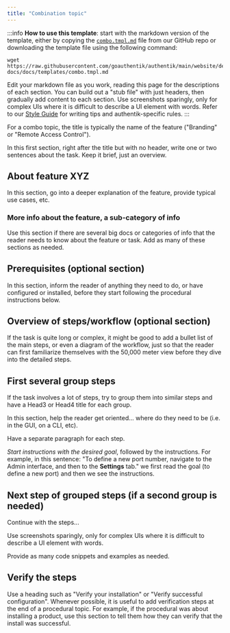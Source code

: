 ```yaml
---
title: "Combination topic"
---
```


:::info
**How to use this template**: start with the markdown version of the template, either by copying the [`combo.tmpl.md`](https://github.com/goauthentik/authentik/tree/main/website/developer-docs/docs/templates) file from our GitHub repo or downloading the template file using the following command:

```
wget https://raw.githubusercontent.com/goauthentik/authentik/main/website/developer-docs/docs/templates/combo.tmpl.md
```

Edit your markdown file as you work, reading this page for the descriptions of each section. You can build out a "stub file" with just headers, then gradually add content to each section. Use screenshots sparingly, only for complex UIs where it is difficult to describe a UI element with words. Refer to our [Style Guide](../style-guide.mdx) for writing tips and authentik-specific rules.
:::

For a combo topic, the title is typically the name of the feature ("Branding" or "Remote Access Control").

In this first section, right after the title but with no header, write one or two sentences about the task. Keep it brief, just an overview.

## About feature XYZ

In this section, go into a deeper explanation of the feature, provide typical use cases, etc.

### More info about the feature, a sub-category of info

Use this section if there are several big docs or categories of info that the reader needs to know about the feature or task. Add as many of these sections as needed.

## Prerequisites (optional section)

In this section, inform the reader of anything they need to do, or have configured or installed, before they start following the procedural instructions below.

## Overview of steps/workflow (optional section)

If the task is quite long or complex, it might be good to add a bullet list of the main steps, or even a diagram of the workflow, just so that the reader can first familiarize themselves with the 50,000 meter view before they dive into the detailed steps.

## First several group steps

If the task involves a lot of steps, try to group them into similar steps and have a Head3 or Head4 title for each group.

In this section, help the reader get oriented... where do they need to be (i.e. in the GUI, on a CLI, etc).

Have a separate paragraph for each step.

_Start instructions with the desired goal_, followed by the instructions. For example, in this sentence: "To define a new port number, navigate to the Admin interface, and then to the **Settings** tab." we first read the goal (to define a new port) and then we see the instructions.

## Next step of grouped steps (if a second group is needed)

Continue with the steps...

Use screenshots sparingly, only for complex UIs where it is difficult to describe a UI element with words.

Provide as many code snippets and examples as needed.

## Verify the steps

Use a heading such as "Verify your installation" or "Verify successful configuration". Whenever possible, it is useful to add verification steps at the end of a procedural topic. For example, if the procedural was about installing a product, use this section to tell them how they can verify that the install was successful.
